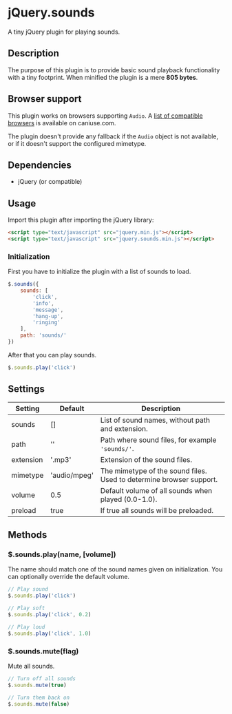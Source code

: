 # jQuery.sounds

A tiny jQuery plugin for playing sounds.

## Description

The purpose of this plugin is to provide basic sound playback functionality with a tiny footprint.
When minified the plugin is a mere **805 bytes**.

## Browser support

This plugin works on browsers supporting `Audio`.
A [list of compatible browsers](http://caniuse.com/#feat=audio) is available on caniuse.com.

The plugin doesn't provide any fallback if the `Audio` object is not available, or if it doesn't support the configured mimetype.

## Dependencies

* jQuery (or compatible)

## Usage

Import this plugin after importing the jQuery library:

```html
<script type="text/javascript" src="jquery.min.js"></script>
<script type="text/javascript" src="jquery.sounds.min.js"></script>
```

### Initialization

First you have to initialize the plugin with a list of sounds to load.

```javascript
$.sounds({
	sounds: [
		'click',
		'info',
		'message',
		'hang-up',
		'ringing'
	],
	path: 'sounds/'
})
```

After that you can play sounds.

```javascript
$.sounds.play('click')
```

## Settings


Setting       | Default      | Description
------------- | ------------ | -----------
sounds        | []           | List of sound names, without path and extension.
path          | ''           | Path where sound files, for example `'sounds/'`.
extension     | '.mp3'       | Extension of the sound files.
mimetype      | 'audio/mpeg' | The mimetype of the sound files. Used to determine browser support.
volume        | 0.5          | Default volume of all sounds when played (0.0-1.0).
preload       | true         | If true all sounds will be preloaded.


## Methods

### $.sounds.play(name, [volume])

The name should match one of the sound names given on initialization.
You can optionally override the default volume.

```javascript
// Play sound
$.sounds.play('click')

// Play soft
$.sounds.play('click', 0.2)

// Play loud
$.sounds.play('click', 1.0)
```

### $.sounds.mute(flag)

Mute all sounds.

```javascript
// Turn off all sounds
$.sounds.mute(true)

// Turn them back on
$.sounds.mute(false)
```

